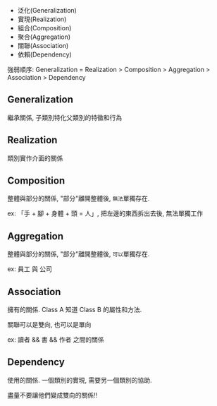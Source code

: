 

- 泛化(Generalization)
- 實現(Realization)
- 組合(Composition)
- 聚合(Aggregation)
- 關聯(Association)
- 依賴(Dependency)

強弱順序: Generalization = Realization > Composition > Aggregation > Association > Dependency


## Generalization

繼承關係, 子類別特化父類別的特徵和行為


## Realization

類別實作介面的關係


## Composition

整體與部分的關係, "部分"離開整體後, `無法`單獨存在. 

ex: 「手 + 腳 + 身體 + 頭 = 人」, 把左邊的東西拆出去後, 無法單獨工作


## Aggregation

整體與部分的關係, "部分"離開整體後, `可以`單獨存在. 

ex: 員工 與 公司


## Association

擁有的關係. Class A 知道 Class B 的屬性和方法.

關聯可以是雙向, 也可以是單向

ex: 讀者 && 書 && 作者 之間的關係


## Dependency

使用的關係. 一個類別的實現, 需要另一個類別的協助.

盡量不要讓他們變成雙向的關係!!